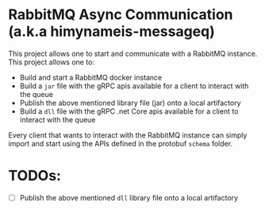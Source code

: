 # RabbitMQ Async Communication (a.k.a himynameis-messageq)

This project allows one to start and communicate with a RabbitMQ instance. This project allows one to:

- Build and start a RabbitMQ docker instance
- Build a `jar` file with the gRPC apis available for a client to interact with the queue
- Publish the above mentioned library file (jar) onto a local artifactory
- Build a `dll` file with the gRPC .net Core apis available for a client to interact with the queue

Every client that wants to interact with the RabbitMQ instance can simply import and start using the APIs defined in the protobuf `schema` folder.

# TODOs:
- [ ] Publish the above mentioned `dll` library file onto a local artifactory  